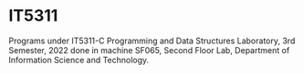 # IT5311
Programs under IT5311-C Programming and Data Structures Laboratory, 3rd Semester, 2022 done in machine SF065, Second Floor Lab, Department of Information Science and Technology.

